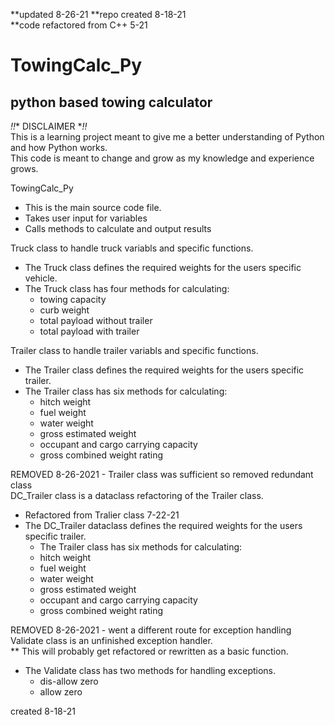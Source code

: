 **updated 8-26-21
**repo created 8-18-21  
**code refactored from C++ 5-21  

# TowingCalc_Py  

## python based towing calculator  

*!!** DISCLAIMER **!!*  
This is a learning project meant to give me a better understanding of Python and how Python works.  
This code is meant to change and grow as my knowledge and experience grows.  

TowingCalc_Py  
- This is the main source code file.
- Takes user input for variables
- Calls methods to calculate and output results

Truck class to handle truck variabls and specific functions.  
- The Truck class defines the required weights for the users specific vehicle.  
- The Truck class has four methods for calculating:  
  - towing capacity  
  - curb weight  
  - total payload without trailer  
  - total payload with trailer  

Trailer class to handle trailer variabls and specific functions.  
- The Trailer class defines the required weights for the users specific trailer.  
- The Trailer class has six methods for calculating:  
  - hitch weight  
  - fuel weight  
  - water weight  
  - gross estimated weight  
  - occupant and cargo carrying capacity  
  - gross combined weight rating  

REMOVED 8-26-2021 - Trailer class was sufficient so removed redundant class  
DC_Trailer class is a dataclass refactoring of the Trailer class.  
- Refactored from Tralier class 7-22-21  
- The DC_Trailer dataclass defines the required weights for the users specific trailer.  
  - The Trailer class has six methods for calculating:  
  - hitch weight  
  - fuel weight  
  - water weight  
  - gross estimated weight  
  - occupant and cargo carrying capacity  
  - gross combined weight rating  

REMOVED 8-26-2021 - went a different route for exception handling  
Validate class is an unfinished exception handler.  
** This will probably get refactored or rewritten as a basic function.  
- The Validate class has two methods for handling exceptions.  
  - dis-allow zero  
  - allow zero  
  
created 8-18-21
